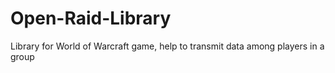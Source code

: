 # Open-Raid-Library
Library for World of Warcraft game, help to transmit data among players in a group
